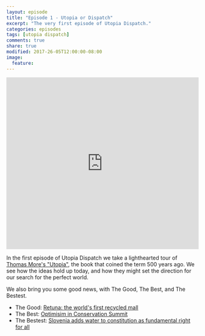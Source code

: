 ```yaml
---
layout: episode
title: "Episode 1 - Utopia or Dispatch"
excerpt: "The very first episode of Utopia Dispatch."
categories: episodes
tags: [utopia dispatch]
comments: true
share: true
modified: 2017-26-05T12:00:00-08:00
image:
  feature: 
---
```


<iframe width="100%" height="450" scrolling="no" frameborder="no" src="https://w.soundcloud.com/player/?url=https%3A//api.soundcloud.com/tracks/324711466&amp;auto_play=false&amp;hide_related=false&amp;show_comments=true&amp;show_user=true&amp;show_reposts=false&amp;visual=true"></iframe>

In the first episode of Utopia Dispatch we take a lighthearted tour of [Thomas More's "Utopia"](https://en.wikipedia.org/wiki/Utopia_(book)), the book that coined the term 500 years ago. We see how the ideas hold up today, and how they might set the direction for our search for the perfect world.

We also bring you some good news, with The Good, The Best, and The Bestest.

- The Good: [Retuna: the world's first recycled mall](https://progrss.com/sustainability/20170405/retuna-aterbruksgalleria-sweden/)
- The Best: [Optimisim in Conservation Summit](https://www.conservationoptimism.org/)
- The Bestest: [Slovenia adds water to constitution as fundamental right for all](https://www.positive.news/2017/society/26273/slovenia-names-water-fundamental-right/)